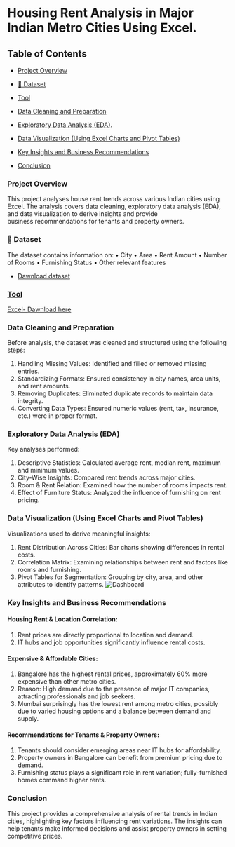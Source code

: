 # Housing Rent Analysis in Major Indian Metro Cities Using Excel.


## Table of Contents

- [Project Overview](#project-overview)
- [📂 Dataset](#-Dataset)
- [Tool](#tool)
- [Data Cleaning and Preparation](#data-cleaning-and-preparation)
- [Exploratory Data Analysis (EDA)](#Exploratory-Data-Analysis-EDA).
- [Data Visualization (Using Excel Charts and Pivot Tables)](#data-visualization-using-excel-charts-and-pivot-tables)

- [Key Insights and Business Recommendations](#Key-Insights-and-Business-Recommendations)
- [Conclusion](#Conclusion)

### Project Overview

  This project analyses house rent trends across various Indian cities using Excel. The analysis covers data cleaning, exploratory data analysis (EDA), and data visualization to derive insights and provide     
  business recommendations for tenants and property owners.


### 📂 Dataset

  The dataset contains information on:
•	City
•	Area 
•	Rent Amount
•	Number of Rooms
•	Furnishing Status
•	Other relevant features


- <a href="https://github.com/Ansarulh/Housing_Rent_Analysis_Project/blob/main/Metro_House_Rent%20Dataset.xlsx" >Dawnload dataset


### Tool

Excel- [Dawnload here](https://www.microsoft.com/)


### Data Cleaning and Preparation

Before analysis, the dataset was cleaned and structured using the following steps:
  1. Handling Missing Values: Identified and filled or removed missing entries.
  2. Standardizing Formats: Ensured consistency in city names, area units, and rent amounts.
  3. Removing Duplicates: Eliminated duplicate records to maintain data integrity.
  4. Converting Data Types: Ensured numeric values (rent, tax, insurance, etc.) were in proper format.


### Exploratory Data Analysis (EDA)

Key analyses performed:
  1. Descriptive Statistics: Calculated average rent, median rent, maximum and minimum values.
  2. City-Wise Insights: Compared rent trends across major cities.
  3. Room & Rent Relation: Examined how the number of rooms impacts rent.
  4. Effect of Furniture Status: Analyzed the influence of furnishing on rent pricing.

### Data Visualization (Using Excel Charts and Pivot Tables)

Visualizations used to derive meaningful insights:
  1. Rent Distribution Across Cities: Bar charts showing differences in rental costs.
  2. Correlation Matrix: Examining relationships between rent and factors like rooms and furnishing.
  3. Pivot Tables for Segmentation: Grouping by city, area, and other attributes to identify 
  patterns.
  ![Dashboard](https://github.com/user-attachments/assets/644605a4-93ee-4ae3-9b89-1fc76ee66c12)



### Key Insights and Business Recommendations
####	Housing Rent & Location Correlation:
   1. Rent prices are directly proportional to location and demand.
   2. IT hubs and job opportunities significantly influence rental costs.
#### Expensive & Affordable Cities:
  1. Bangalore has the highest rental prices, approximately 60% more expensive than other metro cities.
  2. Reason: High demand due to the presence of major IT companies, attracting professionals and job seekers.
  3. Mumbai surprisingly has the lowest rent among metro cities, possibly due to varied housing options and a balance between demand and supply.
  #### Recommendations for Tenants & Property Owners:
  1. Tenants should consider emerging areas near IT hubs for affordability.
  2. Property owners in Bangalore can benefit from premium pricing due to demand.
  3. Furnishing status plays a significant role in rent variation; fully-furnished homes command higher rents.


### Conclusion

This project provides a comprehensive analysis of rental trends in Indian cities, highlighting key factors influencing rent variations. 
The insights can help tenants make informed decisions and assist property owners in setting competitive prices.



